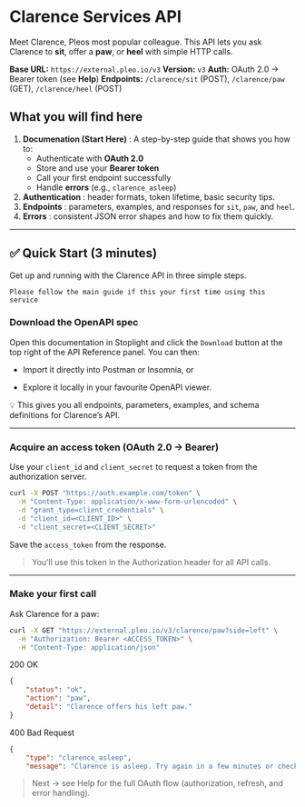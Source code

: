 # Clarence Services API

Meet Clarence, Pleos most popular colleague. This API lets you ask Clarence to **sit**, offer a **paw**, or **heel** with simple HTTP calls.

**Base URL:** `https://external.pleo.io/v3`
**Version:** `v3`
**Auth:** OAuth 2.0 → Bearer token (see **Help**)
**Endpoints:** `/clarence/sit` (POST), `/clarence/paw` (GET), `/clarence/heel` (POST)

## What you will find here

1. **Documenation (Start Here)** : A step-by-step guide that shows you how to:
   - Authenticate with **OAuth 2.0**
   - Store and use your **Bearer token**
   - Call your first endpoint successfully
   - Handle **errors** (e.g., `clarence_asleep`)
2. **Authentication** : header formats, token lifetime, basic security tips.
3. **Endpoints** : parameters, examples, and responses for `sit`, `paw`, and `heel`.
4. **Errors** : consistent JSON error shapes and how to fix them quickly.

---

## ✅ Quick Start (3 minutes)

Get up and running with the Clarence API in three simple steps.

    Please follow the main guide if this your first time using this service 

### Download the OpenAPI spec

Open this documentation in Stoplight and click the `Download` button at the top right of the API Reference panel.
You can then:

- Import it directly into Postman or Insomnia, or

- Explore it locally in your favourite OpenAPI viewer.

💡 This gives you all endpoints, parameters, examples, and schema definitions for Clarence’s API.

---

### Acquire an access token (OAuth 2.0 → Bearer)

Use your `client_id` and `client_secret` to request a token from the authorization server.

```bash
curl -X POST "https://auth.example.com/token" \
  -H "Content-Type: application/x-www-form-urlencoded" \
  -d "grant_type=client_credentials" \
  -d "client_id=<CLIENT_ID>" \
  -d "client_secret=<CLIENT_SECRET>"
```

Save the `access_token` from the response.

> You’ll use this token in the Authorization header for all API calls.

--- 

### Make your first call

Ask Clarence for a paw:

```bash
curl -X GET "https://external.pleo.io/v3/clarence/paw?side=left" \
  -H "Authorization: Bearer <ACCESS_TOKEN>" \
  -H "Content-Type: application/json"
```

200 OK

```json
{ 
    "status": "ok", 
    "action": "paw", 
    "detail": "Clarence offers his left paw." 
}
```

400 Bad Request

```json
{ 
    "type": "clarence_asleep",
    "message": "Clarence is asleep. Try again in a few minutes or check his nap schedule." }
```

> Next → see Help for the full OAuth flow (authorization, refresh, and error handling).